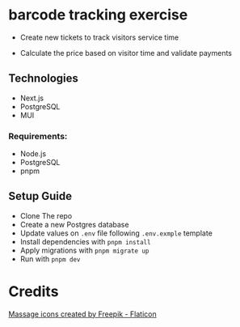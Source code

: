 # barcode tracking exercise

- Create new tickets to track visitors service time

- Calculate the price based on visitor time and validate payments

## Technologies

- Next.js
- PostgreSQL
- MUI

### Requirements:

- Node.js
- PostgreSQL
- pnpm

## Setup Guide

- Clone The repo
- Create a new Postgres database
- Update values on `.env` file following `.env.exmple` template
- Install dependencies with `pnpm install`
- Apply migrations with `pnpm migrate up`
- Run with `pnpm dev`

# Credits

<a href="https://www.flaticon.com/free-icons/massage" title="massage icons">Massage icons created by Freepik - Flaticon</a>

